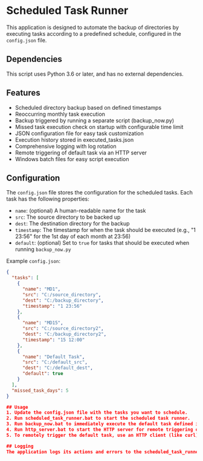 # Scheduled Task Runner

This application is designed to automate the backup of directories by executing tasks according to a predefined schedule, configured in the `config.json` file.

## Dependencies
This script uses Python 3.6 or later, and has no external dependencies.

## Features

- Scheduled directory backup based on defined timestamps
- Reoccurring monthly task execution
- Backup triggered by running a separate script (backup_now.py)
- Missed task execution check on startup with configurable time limit
- JSON configuration file for easy task customization
- Execution history stored in executed_tasks.json
- Comprehensive logging with log rotation
- Remote triggering of default task via an HTTP server
- Windows batch files for easy script execution

## Configuration

The `config.json` file stores the configuration for the scheduled tasks. Each task has the following properties:

- `name`: (optional) A human-readable name for the task
- `src`: The source directory to be backed up
- `dest`: The destination directory for the backup
- `timestamp`: The timestamp for when the task should be executed (e.g., "1 23:56" for the 1st day of each month at 23:56)
- `default`: (optional) Set to `true` for tasks that should be executed when running `backup_now.py`

Example `config.json`:

```json
{
  "tasks": [
    {
      "name": "MD1",
      "src": "C:/source_directory",
      "dest": "C:/backup_directory",
      "timestamp": "1 23:56"
    },
    {
      "name": "MD15",
      "src": "C:/source_directory2",
      "dest": "C:/backup_directory2",
      "timestamp": "15 12:00"
    },
    {
      "name": "Default Task",
      "src": "C:/default_src",
      "dest": "C:/default_dest",
      "default": true
    }
  ],
  "missed_task_days": 5
}

## Usage
1. Update the config.json file with the tasks you want to schedule.
2. Run scheduled_task_runner.bat to start the scheduled task runner.
3. Run backup_now.bat to immediately execute the default task defined in the config.json file.
4. Run http_server.bat to start the HTTP server for remote triggering of the default task.
5. To remotely trigger the default task, use an HTTP client (like curl) to send a POST request to the HTTP server: curl -X POST http://IP_ADDRESS:PORT/trigger

## Logging
The application logs its actions and errors to the scheduled_task_runner.log file, which has log rotation to prevent it from growing too large.